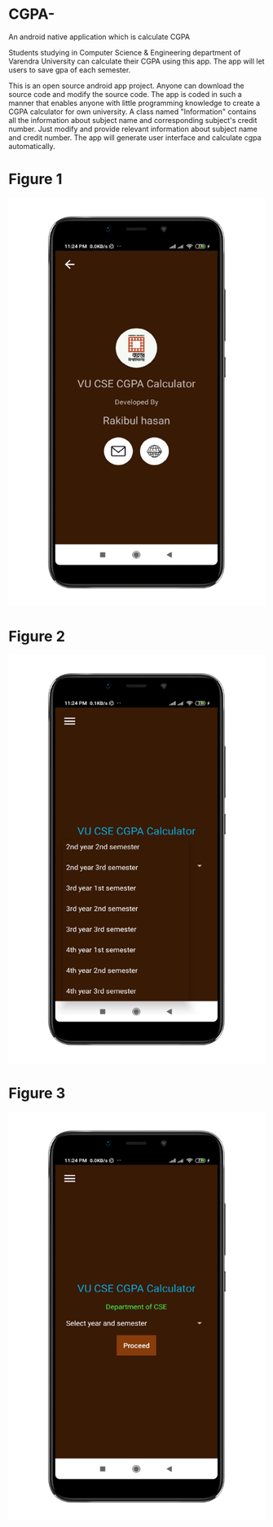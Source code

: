# CGPA-
An android native application which is calculate CGPA

Students studying in Computer Science &
Engineering department of Varendra University
 can calculate their CGPA
using this app. The app will let users to save
gpa of each semester.

This is an open source android app project.
Anyone can download the source code 
and modify the source code. The app is coded in
such a manner that enables anyone with little
programming knowledge to create a CGPA
calculator for own university. A class named
"Information" contains all the information about
subject name and corresponding subject's credit
number. Just modify and provide relevant
information about subject name and credit
number. The app will generate user interface and
calculate cgpa automatically.

# Figure 1

<img width="884" alt="Question 1" src="https://github.com/Rakibul66/CGPA-/blob/main/aust-cse-cgpa-calculator-master/sc/1605201981611.png">


# Figure 2

<img width="884" alt="Question 1" src="https://github.com/Rakibul66/CGPA-/blob/main/aust-cse-cgpa-calculator-master/sc/1605201986282.png">

# Figure 3

<img width="884" alt="Question 1" src="https://github.com/Rakibul66/CGPA-/blob/main/aust-cse-cgpa-calculator-master/sc/1605201990784.png">
